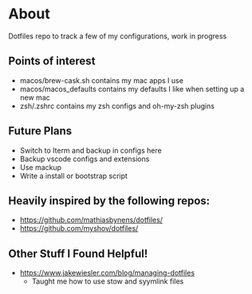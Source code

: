 # About

Dotfiles repo to track a few of my configurations, work in progress

## Points of interest
 - macos/brew-cask.sh contains my mac apps I use
 - macos/macos_defaults contains my defaults I like when setting up a new mac
 - zsh/.zshrc contains my zsh configs and oh-my-zsh plugins

## Future Plans
 - Switch to Iterm and backup in configs here
 - Backup vscode configs and extensions
 - Use mackup
 - Write a install or bootstrap script 

## Heavily inspired by the following repos:
- https://github.com/mathiasbynens/dotfiles/
- https://github.com/myshov/dotfiles/

## Other Stuff I Found Helpful!
- https://www.jakewiesler.com/blog/managing-dotfiles
  - Taught me how to use stow and syymlink files
